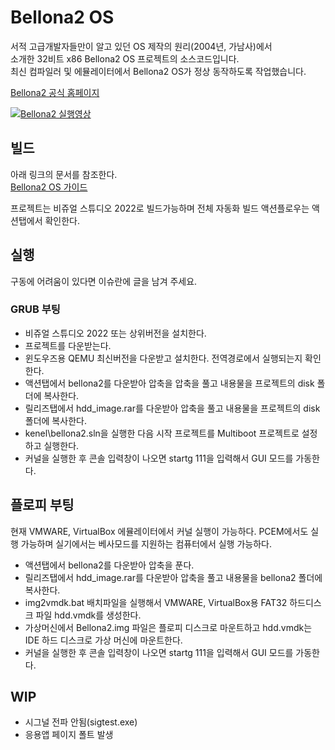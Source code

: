 # Bellona2 OS
서적 고급개발자들만이 알고 있던 OS 제작의 원리(2004년, 가남사)에서  
소개한 32비트 x86 Bellona2 OS 프로젝트의 소스코드입니다.  
최신 컴파일러 및 에뮬레이터에서 Bellona2 OS가 정상 동작하도록 작업했습니다.

[Bellona2 공식 홈페이지](http://www.bellona2.com)  


[![Bellona2 실행영상](http://img.youtube.com/vi/kg66S-3ia74/0.jpg)](https://youtu.be/kg66S-3ia74)

## 빌드

아래 링크의 문서를 참조한다.  
[Bellona2 OS 가이드 ](https://wikidocs.net/168662)

프로젝트는 비쥬얼 스튜디오 2022로 빌드가능하며
전체 자동화 빌드 액션플로우는 액션탭에서 확인한다.

## 실행
구동에 어려움이 있다면 이슈란에 글을 남겨 주세요.

### GRUB 부팅
* 비쥬얼 스튜디오 2022 또는 상위버전을 설치한다.
* 프로젝트를 다운받는다.
* 윈도우즈용 QEMU 최신버전을 다운받고 설치한다. 전역경로에서 실행되는지 확인한다.
* 액션탭에서 bellona2를 다운받아 압축을 압축을 풀고 내용물을 프로젝트의 disk 폴더에 복사한다.
* 릴리즈탭에서 hdd_image.rar를 다운받아 압축을 풀고 내용물을 프로젝트의 disk 폴더에 복사한다.
* kenel\bellona2.sln을 실행한 다음 시작 프로젝트를 Multiboot 프로젝트로 설정하고 실행한다.
* 커널을 실행한 후 콘솔 입력창이 나오면 startg 111을 입력해서 GUI 모드를 가동한다.

## 플로피 부팅
현재 VMWARE, VirtualBox 에뮬레이터에서 커널 실행이 가능하다.
PCEM에서도 실행 가능하며 실기에서는 베사모드를 지원하는 컴퓨터에서 실행 가능하다.

* 액션탭에서 bellona2를 다운받아 압축을 푼다.
* 릴리즈탭에서 hdd_image.rar를 다운받아 압축을 풀고 내용물을 bellona2 폴더에 복사한다.
* img2vmdk.bat 배치파일을 실행해서 VMWARE, VirtualBox용 FAT32 하드디스크 파일 hdd.vmdk를 생성한다.
* 가상머신에서 Bellona2.img 파일은 플로피 디스크로 마운트하고 hdd.vmdk는 IDE 하드 디스크로 가상 머신에 마운트한다.
* 커널을 실행한 후 콘솔 입력창이 나오면 startg 111을 입력해서 GUI 모드를 가동한다.

## WIP
* 시그널 전파 안됨(sigtest.exe)
* 응용앱 페이지 폴트 발생






